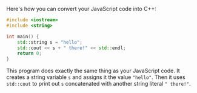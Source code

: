 Here's how you can convert your JavaScript code into C++:

```c++
#include <iostream>
#include <string>

int main() {
    std::string s = "hello";
    std::cout << s + " there!" << std::endl;
    return 0;
}
```
This program does exactly the same thing as your JavaScript code. It creates a string variable `s` and assigns it the value `"hello"`. Then it uses `std::cout` to print out `s` concatenated with another string literal `" there!"`.
